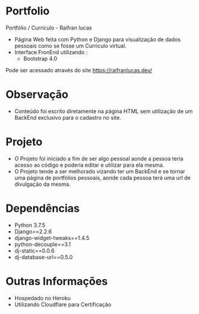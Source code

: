 # Portfolio
Portfólio / Currículo - Raifran lucas
 - Página Web feita com Python e Django para visualização de dados pessoais como se fosse um Curriculo virtual.
 - Interface FronEnd utilizando :
    - Bootstrap 4.0

Pode ser acessado através do site https://raifranlucas.dev/

# Observação
  - Conteúdo foi escrito diretamente na página HTML sem utilização de um BackEnd exclusivo para o cadastro
  no site.
  
# Projeto
  - O Projeto foi iniciado a fim de ser algo pessoal aonde a pessoa teria acesso ao código e poderia editar e utilizar para ela mesma.
  - O Projeto tende a ser melhorado vizando ter um BackEnd e se tornar uma página de portfólios pessoais, aonde cada pessoa
  terá uma url de divulgação da mesma.
  
# Dependências
  - Python 3.7.5
  - Django==2.2.6
  - django-widget-tweaks==1.4.5
  - python-decouple==3.1
  - dj-static==0.0.6
  - dj-database-url==0.5.0
 
# Outras Informações
  - Hospedado no Heroku 
  - Utilizando Cloudflare para Certificação
  

